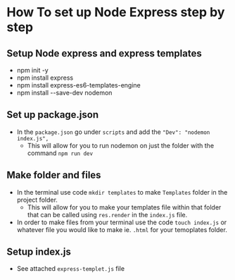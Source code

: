 # How To set up Node Express step by step

## Setup Node express and express templates
-   npm init -y
-   npm install express
-   npm install express-es6-templates-engine
-   npm install --save-dev nodemon

## Set up package.json
-   In the `package.json` go under `scripts` and add the `"Dev": "nodemon index.js",`
    - This will allow for you to run nodemon on just the folder with the command `npm run dev`

## Make folder and files
-   In the terminal use code `mkdir templates` to make `Templates` folder in the project folder.
    - This will allow for you to make your templates file within that folder that can be called using `res.render` in the `index.js` file.
- In order to make files from your terminal use the code `touch index.js` or whatever file you would like to make ie. `.html` for your temoplates folder.

## Setup index.js
-  See attached `express-templet.js` file